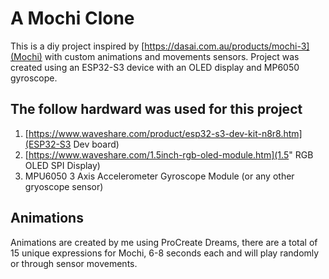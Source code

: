 # A Mochi Clone
This is a diy project inspired by [https://dasai.com.au/products/mochi-3](Mochi) with custom animations and movements sensors. Project was created using an ESP32-S3 device with an OLED display and MP6050 gyroscope.

## The follow hardward was used for this project
1. [https://www.waveshare.com/product/esp32-s3-dev-kit-n8r8.htm](ESP32-S3 Dev board)
2. [https://www.waveshare.com/1.5inch-rgb-oled-module.htm](1.5" RGB OLED SPI Display)
3. MPU6050 3 Axis Accelerometer Gyroscope Module (or any other gryoscope sensor)

## Animations
Animations are created by me using ProCreate Dreams, there are a total of 15 unique expressions for Mochi, 6-8 seconds each and will play randomly or through sensor movements.
